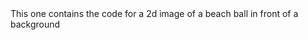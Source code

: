 <html>

<body>
This one contains the code for a 2d image of a beach ball in front of a background 
</body>

</html>
